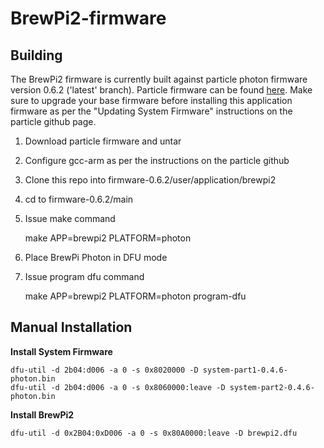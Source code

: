 # BrewPi2-firmware

## Building

The BrewPi2 firmware is currently built against particle photon firmware version 0.6.2 ('latest' branch).  Particle
 firmware can be found [here](https://github.com/spark/firmware/releases/tag/v0.6.2).  Make sure to upgrade your base firmware before
 installing this application firmware as per the "Updating System Firmware" instructions on the particle github page.
 
 1. Download particle firmware and untar
 2. Configure gcc-arm as per the instructions on the particle github
 3. Clone this repo into firmware-0.6.2/user/application/brewpi2
 4. cd to firmware-0.6.2/main
 5. Issue make command 
 
     make APP=brewpi2 PLATFORM=photon
     
 6. Place BrewPi Photon in DFU mode
 7. Issue program dfu command
 
    make APP=brewpi2 PLATFORM=photon program-dfu
    
    
 ## Manual Installation
 
 **Install System Firmware**
 
    dfu-util -d 2b04:d006 -a 0 -s 0x8020000 -D system-part1-0.4.6-photon.bin
    dfu-util -d 2b04:d006 -a 0 -s 0x8060000:leave -D system-part2-0.4.6-photon.bin

**Install BrewPi2**

    dfu-util -d 0x2B04:0xD006 -a 0 -s 0x80A0000:leave -D brewpi2.dfu